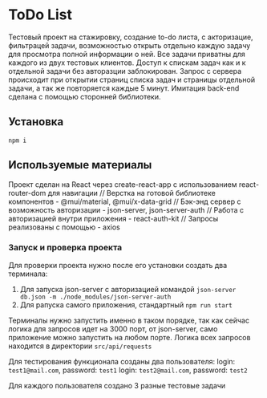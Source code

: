 # ToDo List

Тестовый проект на стажировку, создание to-do листа, с акторизацие, фильтрацей задачи, возможностью открыть отдельно каждую задачу для просмотра полной информации о ней. Все задачи приватны для каждого из двух тестовых клиентов. Доступ к спискам задач как и к отдельной задачи без авторазции заблокирован. Запрос с сервера происходит при открытии страниц списка задач и страницы отдельной задачи, а так же повторяется каждые 5 минут. Имитация back-end сделана с помощью сторонней библиотеки.

## Установка

`npm i`

## Используемые материалы

Проект сделан на React через create-react-app c использованием react-router-dom для навигации
//
Верстка на готовой библиотеке компонентов - @mui/material, @mui/x-data-grid
//
Бэк-энд сервер с возможность авторизации - json-server, json-server-auth
//
Работа с авторизацией внутри приложения - react-auth-kit
//
Запросы реализованы с помощью - axios

### Запуск и проверка проекта

Для проверки проекта нужно после его установки создать два терминала:

1. Для запуска json-server с авторизацией командой `json-server db.json -m ./node_modules/json-server-auth`
2. Для pапуска самого приложения, стандартный `npm run start`

Терминалы нужно запустить именно в таком порядке, так как сейчас логика для запросов идет на 3000 порт, от json-server, само приложение можно запустить на любом порте.
Логика всех запросов находится в директории `src/api/requests`

Для тестирования функционала созданы два пользователя:
login: `test1@mail.com`, password: `test1`
login: `test2@mail.com`, password: `test2`

Для каждого пользователя создано 3 разные тестовые задачи
